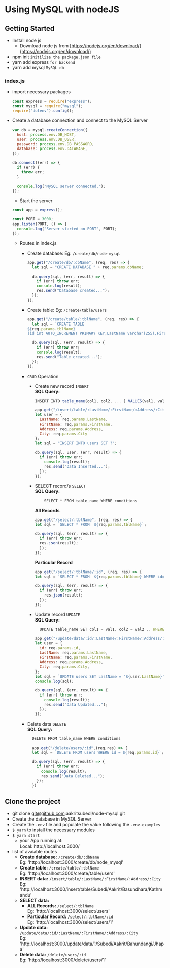 # Using MySQL with nodeJS

## Getting Started

- Install node js
  - Download node js from [https://nodejs.org/en/download/](https://nodejs.org/en/download/)
- npm init `initilize the package.json file`
- yarn add express `for backend`
- yarn add mysql `MySQL db`

### index.js

- import necessary packages
  ```javascript
  const express = require("express");
  const mysql = require("mysql");
  require("dotenv").config();
  ```
- Create a database connection and connect to the MySQL Server

  ```javascript
  var db = mysql.createConnection({
    host: process.env.DB_HOST,
    user: process.env.DB_USER,
    password: process.env.DB_PASSWORD,
    database: process.env.DATABASE,
  });
  ```

  ```javascript
  db.connect((err) => {
    if (err) {
      throw err;
    }

    console.log("MySQL server connected.");
  });
  ```

  - Start the server

  ```javascript
  const app = express();

  const PORT = 3000;
  app.listen(PORT, () => {
    console.log("Server started on PORT", PORT);
  });
  ```

  - Routes in index.js

    - Create database: Eg: `/create/db/node-mysql`

      ```javascript
      app.get("/create/db/:dbName", (req, res) => {
        let sql = "CREATE DATABASE " + req.params.dbName;

        db.query(sql, (err, result) => {
          if (err) throw err;
          console.log(result);
          res.send("Database created...");
        });
      });
      ```

    - Create table: Eg: `/create/table/users`

      ```javascript
      app.get("/create/table/:tblName", (req, res) => {
        let sql = `CREATE TABLE 
      ${req.params.tblName} 
      (id int AUTO_INCREMENT PRIMARY KEY,LastName varchar(255),FirstName varchar(255),Address varchar(255),City varchar(255))`;

        db.query(sql, (err, result) => {
          if (err) throw err;
          console.log(result);
          res.send("Table created...");
        });
      });
      ```

    - `CRUD` Operation 
      - Create new record `INSERT`  
        **SQL Query:**
        ```javascript 
        INSERT INTO table_name(col1, col2, ... ) VALUES(val1, val2, ...)
        ```
          
        ```javascript
        app.get("/insert/table/:LastName/:FirstName/:Address/:City", (req, res) => {
        let user = {
          LastName: req.params.LastName,
          FirstName: req.params.FirstName,
          Address: req.params.Address,
          City: req.params.City
        };
        let sql = "INSERT INTO users SET ?";

        db.query(sql, user, (err, result) => {
          if (err) throw err;
            console.log(result);
            res.send("Data Inserted...");
          });
        });
        ```

      - SELECT record/s `SELECT`  
        **SQL Query:**
        ```javascript
            SELECT * FROM table_name WHERE conditions
        ```
        **All Records**  
          ```javascript
          app.get("/select/:tblName", (req, res) => {
          let sql = `SELECT * FROM  ${req.params.tblName}`;

          db.query(sql, (err, result) => {
            if (err) throw err;
            res.json(result);
            });
          });
          ```
        
        **Particular Record**
          ```javascript
          app.get("/select/:tblName/:id", (req, res) => {
          let sql = `SELECT * FROM  ${req.params.tblName} WHERE id=${req.params.id}`;

          db.query(sql, (err, result) => {
            if (err) throw err;
              res.json(result);
            });
          });
          ```

      - Update record `UPDATE`  
        **SQL Query:**
        ```javascript 
          UPDATE table_name SET col1 = val1, col2 = val2 .. WHERE conditions
        ```

        ```javascript
        app.get("/update/data/:id/:LastName/:FirstName/:Address/:City", (req, res) => {
        let user = {
          id: req.params.id,
          LastName: req.params.LastName,
          FirstName: req.params.FirstName,
          Address: req.params.Address,
          City: req.params.City,
        };
        let sql = `UPDATE users SET LastName = '${user.LastName}', FirstName = '${user.FirstName}', Address = '${user.Address}', City = '${user.City}' WHERE id = ${user.id}`;
        console.log(sql);
        
        db.query(sql, (err, result) => {
          if (err) throw err;
            console.log(result);
            res.send("Data Updated...");
          });
        });
        ```

    - Delete data `DELETE`  
      **SQL Query:**
      ```javascript 
        DELETE FROM table_name WHERE conditions
      ```

      ```javascript
        app.get("/delete/users/:id",(req,res) => {
        let sql = `DELETE FROM users WHERE id = ${req.params.id}`;

        db.query(sql, (err, result) => {
          if (err) throw err;
            console.log(result);
            res.send("Data Deleted...");
          });
        })
      ```

## Clone the project 
 - git clone git@github.com:aakritsubedi/node-mysql.git
 - Create the database in MySQL Server
 - Create the `.env` file and populate the value following the `.env.examples`
 - `$ yarn` to install the necessary modules 
 - `$ yarn start`
    - your App running at:  
      Local: http://localhost:3000/
 - list of avaiable routes
    - **Create database:**  `/create/db/:dbName`        
      Eg: 'http://localhost:3000/create/db/node_mysql'
    - **Create table:**  `/create/table/:tblName`    
      Eg: 'http://localhost:3000/create/table/users'
    - **INSERT data:**  `/insert/table/:LastName/:FirstName/:Address/:City`    
      Eg: 'http://localhost:3000/insert/table/Subedi/Aakrit/Basundhara/Kathmandu'
    - **SELECT data:** 
        - **ALL Records:** `/select/:tblName`  
          Eg: 'http://localhost:3000/select/users'
        - **Particular Record:** `/select/:tblName/:id`  
          Eg: 'http://localhost:3000/select/users/1'
    - **Update data:**  `/update/data/:id/:LastName/:FirstName/:Address/:City`  
      Eg: 'http://localhost:3000/update/data/1/Subedi/Aakrit/Bahundangi/Jhapa'
    - **Delete data:**   `/delete/users/:id`  
      Eg: 'http://localhost:3000/delete/users/1'
